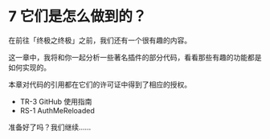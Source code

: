 # 7 它们是怎么做到的？

在前往「终极之终极」之前，我们还有一个很有趣的内容。

这一章中，我将和你一起分析一些著名插件的部分代码，看看那些有趣的功能都是如何实现的。

本章对代码的引用都在它们的许可证中得到了相应的授权。

- TR-3 GitHub 使用指南
- RS-1 AuthMeReloaded

准备好了吗？我们继续……